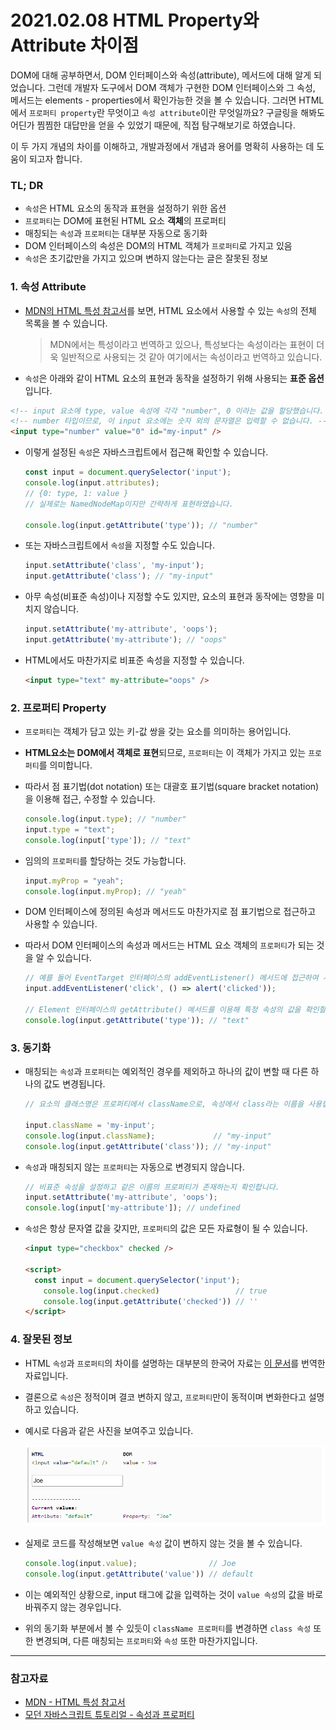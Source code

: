 # 2021.02.08 HTML Property와 Attribute 차이점

DOM에 대해 공부하면서, DOM 인터페이스와 속성(attribute), 메서드에 대해 알게 되었습니다.
그런데 개발자 도구에서 DOM 객체가 구현한 DOM 인터페이스와 그 속성, 메서드는 elements - properties에서 확인가능한 것을 볼 수 있습니다. 그러면 HTML에서 `프로퍼티 property`란 무엇이고  `속성 attribute`이란 무엇일까요? 구글링을 해봐도 어딘가 찜찜한 대답만을 얻을 수 있었기 때문에, 직접 탐구해보기로 하였습니다.

이 두 가지 개념의 차이를 이해하고, 개발과정에서 개념과 용어를 명확히 사용하는 데 도움이 되고자 합니다.



### TL; DR

- `속성`은 HTML 요소의 동작과 표현을 설정하기 위한 옵션
- `프로퍼티`는 DOM에 표현된 HTML 요소 **객체**의 프로퍼티
- 매칭되는 `속성`과 `프로퍼티`는 대부분 자동으로 동기화
- DOM 인터페이스의 속성은 DOM의 HTML 객체가 `프로퍼티`로 가지고 있음
- `속성`은 초기값만을 가지고 있으며 변하지 않는다는 글은 잘못된 정보



### 1. 속성 Attribute

- [MDN의 HTML 특성 참고서](https://developer.mozilla.org/ko/docs/Web/HTML/Attributes)를 보면, HTML 요소에서 사용할 수 있는 `속성`의 전체 목록을 볼 수 있습니다.

  > MDN에서는 특성이라고 번역하고 있으나, 특성보다는 속성이라는 표현이 더욱 일반적으로 사용되는 것 같아 여기에서는 속성이라고 번역하고 있습니다.

-  `속성`은 아래와 같이 HTML 요소의 표현과 동작을 설정하기 위해 사용되는 **표준 옵션**입니다.

  ``` html
  <!-- input 요소에 type, value 속성에 각각 "number", 0 이라는 값을 할당했습니다. -->
  <!-- number 타입이므로, 이 input 요소에는 숫자 외의 문자열은 입력할 수 없습니다. -->
  <input type="number" value="0" id="my-input" />
  ```

- 이렇게 설정된 `속성`은 자바스크립트에서 접근해 확인할 수 있습니다.

  ``` js
  const input = document.querySelector('input');
  console.log(input.attributes);
  // {0: type, 1: value }
  // 실제로는 NamedNodeMap이지만 간략하게 표현하였습니다.
  
  console.log(input.getAttribute('type')); // "number"
  ```

- 또는 자바스크립트에서 `속성`을 지정할 수도 있습니다.

  ``` js
  input.setAttribute('class', 'my-input');
  input.getAttribute('class'); // "my-input"
  ```

- 아무 속성(비표준 속성)이나 지정할 수도 있지만, 요소의 표현과 동작에는 영향을 미치지 않습니다.

  ``` js
  input.setAttribute('my-attribute', 'oops');
  input.getAttribute('my-attribute'); // "oops"
  ```

- HTML에서도 마찬가지로 비표준 속성을 지정할 수 있습니다.

  ``` html
  <input type="text" my-attribute="oops" />
  ```

  

### 2. 프로퍼티 Property

- `프로퍼티`는 객체가 담고 있는 키-값 쌍을 갖는 요소를 의미하는 용어입니다.

- **HTML요소는 DOM에서 객체로 표현**되므로, `프로퍼티`는 이 객체가 가지고 있는 `프로퍼티`를 의미합니다.

- 따라서 점 표기법(dot notation) 또는 대괄호 표기법(square bracket notation)을 이용해 접근, 수정할 수 있습니다.

  ``` js
  console.log(input.type); // "number"
  input.type = "text";
  console.log(input['type']); // "text"
  ```

- 임의의 `프로퍼티`를 할당하는 것도 가능합니다.

  ``` js
  input.myProp = "yeah";
  console.log(input.myProp); // "yeah"
  ```

- DOM 인터페이스에 정의된 속성과 메서드도 마찬가지로 점 표기법으로 접근하고 사용할 수 있습니다.

- 따라서 DOM 인터페이스의 속성과 메서드는 HTML 요소 객체의 `프로퍼티`가 되는 것을 알 수 있습니다.

  ``` js
  // 예를 들어 EventTarget 인터페이스의 addEventListener() 메서드에 접근하여 사용할 수 있습니다.
  input.addEventListener('click', () => alert('clicked'));
  
  // Element 인터페이스의 getAttribute() 메서드를 이용해 특정 속성의 값을 확인할 수도 있습니다.
  console.log(input.getAttribute('type')); // "text"
  ```



### 3. 동기화

- 매칭되는 `속성`과 `프로퍼티`는 예외적인 경우를 제외하고 하나의 값이 변할 때 다른 하나의 값도 변경됩니다.

  ``` js
  // 요소의 클래스명은 프로퍼티에서 className으로, 속성에서 class라는 이름을 사용합니다.
  
  input.className = 'my-input';
  console.log(input.className);             // "my-input"
  console.log(input.getAttribute('class')); // "my-input"
  ```

- `속성`과 매칭되지 않는 `프로퍼티`는 자동으로 변경되지 않습니다.

  ``` js
  // 비표준 속성을 설정하고 같은 이름의 프로퍼티가 존재하는지 확인합니다.
  input.setAttribute('my-attribute', 'oops');
  console.log(input['my-attribute']); // undefined
  ```

- `속성`은 항상 문자열 값을 갖지만, `프로퍼티`의 값은 모든 자료형이 될 수 있습니다.

  ``` html
  <input type="checkbox" checked />
  
  <script>
  	const input = document.querySelector('input');
      console.log(input.checked)                 // true
      console.log(input.getAttribute('checked')) // ''
  </script>
  ```



### 4. 잘못된 정보

- HTML `속성`과 `프로퍼티`의 차이를 설명하는 대부분의 한국어 자료는 [이 문서](http://jquery-howto.blogspot.com/2011/06/html-difference-between-attribute-and.html)를 번역한 자료입니다.

- 결론으로 `속성`은 정적이며 결코 변하지 않고, `프로퍼티`만이 동적이며 변화한다고 설명하고 있습니다.

- 예시로 다음과 같은 사진을 보여주고 있습니다.

  ![image-20210208053335919](210208_박태웅_HTML_Property와_Attribute_차이점.assets/image-20210208053335919.png)

- 실제로 코드를 작성해보면 `value 속성` 값이 변하지 않는 것을 볼 수 있습니다.

  ``` js
  console.log(input.value);                // Joe
  console.log(input.getAttribute('value')) // default
  ```

- 이는 예외적인 상황으로, input 태그에 값을 입력하는 것이  `value 속성`의 값을 바로 바꿔주지 않는 경우입니다.

- 위의 동기화 부분에서 볼 수 있듯이 `className 프로퍼티`를 변경하면 `class 속성` 또한 변경되며,
  다른 매칭되는 `프로퍼티`와 `속성` 또한 마찬가지입니다.

---

### 참고자료

- [MDN - HTML 특성 참고서](https://developer.mozilla.org/ko/docs/Web/HTML/Attributes)
- [모던 자바스크립트 튜토리얼 - 속성과 프로퍼티](https://ko.javascript.info/dom-attributes-and-properties)
